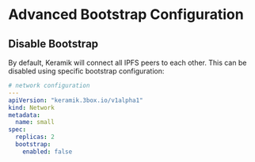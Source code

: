 # Advanced Bootstrap Configuration

## Disable Bootstrap

By default, Keramik will connect all IPFS peers to each other.
This can be disabled using specific bootstrap configuration:


```yaml
# network configuration
---
apiVersion: "keramik.3box.io/v1alpha1"
kind: Network
metadata:
  name: small
spec:
  replicas: 2
  bootstrap:
    enabled: false
```
